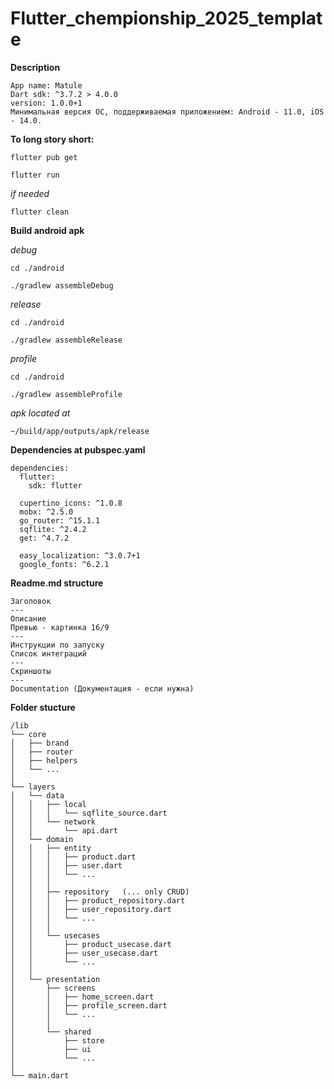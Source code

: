 # Flutter_chempionship_2025_template

**Description**

```
App name: Matule
Dart sdk: ^3.7.2 > 4.0.0
version: 1.0.0+1
Минимальная версия ОС, поддерживаемая приложением: Android - 11.0, iOS - 14.0.

```

**To long story short:**
```
flutter pub get
```

```
flutter run
```

*if needed*
```
flutter clean 
```

**Build android apk**

*debug*
```
cd ./android

./gradlew assembleDebug
```

*release*
```
cd ./android

./gradlew assembleRelease
```

*profile*
```
cd ./android

./gradlew assembleProfile 
```

*apk located at* 
```
~/build/app/outputs/apk/release
```

**Dependencies at pubspec.yaml**
```
dependencies:
  flutter:
    sdk: flutter

  cupertino_icons: ^1.0.8
  mobx: ^2.5.0
  go_router: ^15.1.1
  sqflite: ^2.4.2
  get: ^4.7.2

  easy_localization: ^3.0.7+1
  google_fonts: ^6.2.1
```

**Readme.md structure**
```
Заголовок
---
Описание
Превью - картинка 16/9
---
Инструкции по запуску
Список интеграций
---
Скриншоты
---
Documentation (Документация - если нужна)
```

**Folder stucture**
```
/lib
└── core
│   ├── brand
│   ├── router
│   ├── helpers
│   └── ...
│
└── layers
│   └── data
│   │   ├── local
│   │   │   └── sqflite_source.dart
│   │   └── network
│   │       └── api.dart
│   └── domain
│   │   ├── entity
│   │   │   ├── product.dart
│   │   │   ├── user.dart
│   │   │   └── ...
│   │   │
│   │   ├── repository   (... only CRUD)
│   │   │   ├── product_repository.dart
│   │   │   ├── user_repository.dart
│   │   │   └── ...
│   │   │
│   │   └── usecases
│   │       ├── product_usecase.dart
│   │       ├── user_usecase.dart
│   │       └── ...
│   │   
│   └── presentation
│       ├── screens
│       │   ├── home_screen.dart
│       │   ├── profile_screen.dart
│       │   └── ...
│       │
│       └── shared
│           ├── store
│           ├── ui
│           └── ...
│
└── main.dart
```